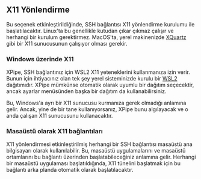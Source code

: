 ## X11 Yönlendirme

Bu seçenek etkinleştirildiğinde, SSH bağlantısı X11 yönlendirme kurulumu ile başlatılacaktır. Linux'ta bu genellikle kutudan çıkar çıkmaz çalışır ve herhangi bir kurulum gerektirmez. MacOS'ta, yerel makinenizde [XQuartz](https://www.xquartz.org/) gibi bir X11 sunucusunun çalışıyor olması gerekir.

### Windows üzerinde X11

XPipe, SSH bağlantınız için WSL2 X11 yeteneklerini kullanmanıza izin verir. Bunun için ihtiyacınız olan tek şey yerel sisteminizde kurulu bir [WSL2](https://learn.microsoft.com/en-us/windows/wsl/install) dağıtımıdır. XPipe mümkünse otomatik olarak uyumlu bir dağıtım seçecektir, ancak ayarlar menüsünden başka bir dağıtım da kullanabilirsiniz.

Bu, Windows'a ayrı bir X11 sunucusu kurmanıza gerek olmadığı anlamına gelir. Ancak, yine de bir tane kullanıyorsanız, XPipe bunu algılayacak ve o anda çalışan X11 sunucusunu kullanacaktır.

### Masaüstü olarak X11 bağlantıları

X11 yönlendirmesi etkinleştirilmiş herhangi bir SSH bağlantısı masaüstü ana bilgisayarı olarak kullanılabilir. Bu, masaüstü uygulamalarını ve masaüstü ortamlarını bu bağlantı üzerinden başlatabileceğiniz anlamına gelir. Herhangi bir masaüstü uygulaması başlatıldığında, X11 tünelini başlatmak için bu bağlantı arka planda otomatik olarak başlatılacaktır.
